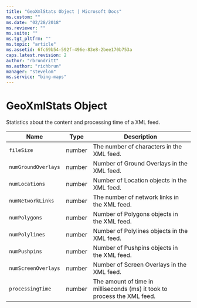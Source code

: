 ```yaml
---
title: "GeoXmlStats Object | Microsoft Docs"
ms.custom: ""
ms.date: "02/28/2018"
ms.reviewer: ""
ms.suite: ""
ms.tgt_pltfrm: ""
ms.topic: "article"
ms.assetid: 6fc69b54-592f-496e-83e8-2bee170b753a
caps.latest.revision: 2
author: "rbrundritt"
ms.author: "richbrun"
manager: "stevelom"
ms.service: "bing-maps"
---
```


# GeoXmlStats Object

Statistics about the content and processing time of a XML feed.

| Name                | Type   | Description                                                              |
|---------------------|--------|--------------------------------------------------------------------------|
| `fileSize`          | number | The number of characters in the XML feed.                                |
| `numGroundOverlays` | number | Number of Ground Overlays in the XML feed.                               |
| `numLocations`      | number | Number of Location objects in the XML feed.                              |
| `numNetworkLinks`   | number | The number of network links in the XML feed.                             |
| `numPolygons`       | number | Number of Polygons objects in the XML feed.                              |
| `numPolylines`      | number | Number of Polylines objects in the XML feed.                             |
| `numPushpins`       | number | Number of Pushpins objects in the XML feed.                              |
| `numScreenOverlays` | number | Number of Screen Overlays in the XML feed.                               |
| `processingTime`    | number | The amount of time in milliseconds (ms) it took to process the XML feed. |
